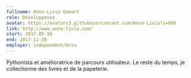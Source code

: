 ```yaml
---
fullname: Anna-Livia Gomart
role: Développeuse
avatar: https://avatars3.githubusercontent.com/Anna-Livia?s=600
link: http://www.anna-livia.com/
start: 2017-05-18
end: 2017-11-30
employer: independent/Octo
---
```


Pythonista et amélioratrice de parcours utilisateur. Le reste du temps, je collectionne des livres et de la papeterie.

